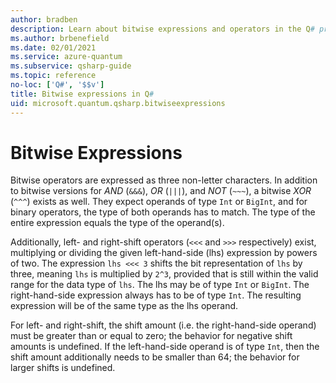 ```yaml
---
author: bradben
description: Learn about bitwise expressions and operators in the Q# programming language.
ms.author: brbenefield
ms.date: 02/01/2021
ms.service: azure-quantum
ms.subservice: qsharp-guide
ms.topic: reference
no-loc: ['Q#', '$$v']
title: Bitwise expressions in Q#
uid: microsoft.quantum.qsharp.bitwiseexpressions
---
```


# Bitwise Expressions

Bitwise operators are expressed as three non-letter characters. 
In addition to bitwise versions for *AND* (`&&&`), *OR* (`|||`), and *NOT* (`~~~`), a bitwise *XOR* (`^^^`) exists as well. 
They expect operands of type `Int` or `BigInt`, and for binary operators, the type of both operands has to match. The type of the entire expression equals the type of the operand(s). 

Additionally, left- and right-shift operators (`<<<` and `>>>` respectively) exist, multiplying or dividing the given left-hand-side (lhs) expression by powers of two. The expression `lhs <<< 3` shifts the bit representation of `lhs` by three, meaning `lhs` is multiplied by `2^3`, provided that is still within the valid range for the data type of `lhs`. The lhs may be of type `Int` or `BigInt`. The right-hand-side expression always has to be of type `Int`. The resulting expression will be of the same type as the lhs operand. 

For left- and right-shift, the shift amount (i.e. the right-hand-side operand) must be greater than or equal to zero; the behavior for negative shift amounts is undefined. If the left-hand-side operand is of type `Int`, then the shift amount additionally needs to be smaller than 64; the behavior for larger shifts is undefined. 


